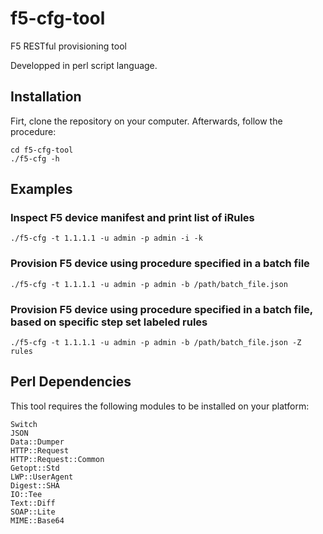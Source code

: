 # f5-cfg-tool
F5 RESTful provisioning tool

Developped in perl script language.

## Installation
Firt, clone the repository on your computer. Afterwards, follow the procedure:
```
cd f5-cfg-tool
./f5-cfg -h
```

## Examples
### Inspect F5 device manifest and print list of iRules
```
./f5-cfg -t 1.1.1.1 -u admin -p admin -i -k 
```
### Provision F5 device using procedure specified in a batch file
```
./f5-cfg -t 1.1.1.1 -u admin -p admin -b /path/batch_file.json
```

### Provision F5 device using procedure specified in a batch file, based on specific step set labeled rules
```
./f5-cfg -t 1.1.1.1 -u admin -p admin -b /path/batch_file.json -Z rules
```

## Perl Dependencies
This tool requires the following modules to be installed on your platform:
```
Switch
JSON
Data::Dumper
HTTP::Request
HTTP::Request::Common
Getopt::Std
LWP::UserAgent
Digest::SHA
IO::Tee
Text::Diff
SOAP::Lite
MIME::Base64
```


